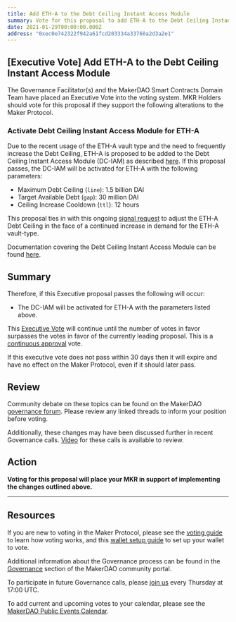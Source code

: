 ```yaml
---
title: Add ETH-A to the Debt Ceiling Instant Access Module
summary: Vote for this proposal to add ETH-A to the Debt Ceiling Instant Access Module
date: 2021-01-29T00:00:00.000Z
address: "0xec0e742322f942a61fcd203334a33760a2d3a2e1"
---
```

## [Executive Vote] Add ETH-A to the Debt Ceiling Instant Access Module

The Governance Facilitator(s) and the MakerDAO Smart Contracts Domain Team have placed an Executive Vote into the voting system. MKR Holders should vote for this proposal if they support the following alterations to the Maker Protocol.

### Activate Debt Ceiling Instant Access Module for ETH-A

Due to the recent usage of the ETH-A vault type and the need to frequently increase the Debt Ceiling, ETH-A is proposed to be added to the Debt Ceiling Instant Access Module (DC-IAM) as described [here](https://forum.makerdao.com/t/iam-dc-eth-a-parameters-27th-jan-2021/6235). If this proposal passes, the DC-IAM will be activated for ETH-A with the following parameters:

* Maximum Debt Ceiling (`line`): 1.5 billion DAI
* Target Available Debt (`gap`): 30 million DAI
* Ceiling Increase Cooldown (`ttl`): 12 hours

This proposal ties in with this ongoing [signal request](https://forum.makerdao.com/t/signal-request-adjust-eth-a-debt-ceiling-2021-03/6187) to adjust the ETH-A Debt Ceiling in the face of a continued increase in demand for the ETH-A vault-type.

Documentation covering the Debt Ceiling Instant Access Module can be found [here](https://community-development.makerdao.com/en/learn/governance/module-dciam).

## Summary

Therefore, if this Executive proposal passes the following will occur:
* The DC-IAM will be activated for ETH-A with the parameters listed above.

This [Executive Vote](https://community-development.makerdao.com/en/learn/governance/on-chain-gov) will continue until the number of votes in favor surpasses the votes in favor of the currently leading proposal. This is a [continuous approval](https://community-development.makerdao.com/en/learn/governance/how-voting-works) vote. 

If this executive vote does not pass within 30 days then it will expire and have no effect on the Maker Protocol, even if it should later pass. 

## Review

Community debate on these topics can be found on the MakerDAO [governance forum](https://forum.makerdao.com/). Please review any linked threads to inform your position before voting.

Additionally, these changes may have been discussed further in recent Governance calls. [Video](https://www.youtube.com/playlist?list=PLLzkWCj8ywWNq5-90-Id6VPSsrk4OWVan) for these calls is available to review.

## Action

**Voting for this proposal will place your MKR in support of implementing the changes outlined above.**

---

## Resources

If you are new to voting in the Maker Protocol, please see the [voting guide](https://community-development.makerdao.com/en/learn/governance/how-voting-works/) to learn how voting works, and this [wallet setup guide](https://community-development.makerdao.com/en/learn/governance/voting-setup/) to set up your wallet to vote.

Additional information about the Governance process can be found in the [Governance](https://community-development.makerdao.com/en/learn/governance) section of the MakerDAO community portal.

To participate in future Governance calls, please [join us](https://github.com/makerdao/community/tree/master/governance/governance-and-risk-meetings) every Thursday at 17:00 UTC.

To add current and upcoming votes to your calendar, please see the [MakerDAO Public Events Calendar](https://calendar.google.com/calendar/embed?src=makerdao.com_3efhm2ghipksegl009ktniomdk%40group.calendar.google.com&amp;ctz=UTC&amp;mode=week&amp;showCalendars=0&amp;showPrint=0).